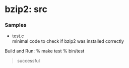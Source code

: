 bzip2: src
===============


### Samples
- test.c  
minimal code to check if bzip2 was installed correctly  

Build and Run:
% make test
% bin/test
> successful  
